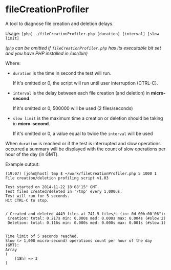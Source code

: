 fileCreationProfiler
====================

A tool to diagnose file creation and deletion delays.

Usage:
`[php] ./fileCreationProfiler.php [duration] [interval] [slow limit]`

*(`php` can be omitted if `fileCreationProfiler.php` has its executable bit set
and you have PHP installed in /usr/bin)*

Where:
- `duration` is the time in second the test will run.

  If it's omitted or 0, the script will run until user
  interruption (CTRL-C).

- `interval` is the delay between each file creation (and deletion) in **micro-second**.

  If it's omitted or 0, 500000 will be used (2 files/seconds)


- `slow limit` is the maximum time a creation or deletion should be taking in **micro-second**.

  If it's omitted or 0, a value equal to twice the `interval` will be used


When `duration` is reached or if the test is interrupted and slow operations
occurred a summary will be displayed with the count of slow operations per hour
of the day (in GMT).

Example output:

```
(19:07) [john@host] tmp $ ~/work/fileCreationProfiler.php 5 1000 1
File creation/deletion profiling script v1.03

Test started on 2014-11-22 18:08'15" GMT.
Test files created/deleted in '/tmp' every 1,000us.
Test will run for 5 seconds.
Hit CTRL-C to stop.


/ Created and deleted 4449 files at 741.5 files/s (in: 0d-00h:00'06"):
 Creation: total: 0.217s min: 0.000s med: 0.000s max: 0.004s (#slow:2)
 Deletion: total: 0.116s min: 0.000s med: 0.000s max: 0.001s (#slow:1)


Time limit of 5 seconds reached.
Slow (> 1,000 micro-second) operations count per hour of the day (GMT):
Array
(
    [18h] => 3
)
```

